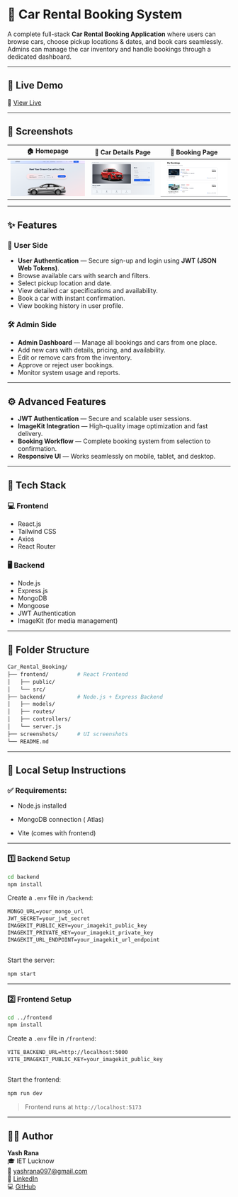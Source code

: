 # 🚗 Car Rental Booking System

A complete full-stack **Car Rental Booking Application** where users can browse cars, choose pickup locations & dates, and book cars seamlessly. Admins can manage the car inventory and handle bookings through a dedicated dashboard.

---

## 🚀 Live Demo

🔗 [View Live](https://car-booking-client-brown.vercel.app)

---

## 📸 Screenshots

| 🏠 Homepage | 🚗 Car Details Page | 📅 Booking Page | 
|-------------|--------------------|-----------------|
| ![Home](./screenshots/home.png) | ![Details](./screenshots/details.png) | ![Booking](./screenshots/booking.png) | 

---

## ✨ Features

### 👥 User Side
- **User Authentication** — Secure sign-up and login using **JWT (JSON Web Tokens)**.
- Browse available cars with search and filters.
- Select pickup location and date.
- View detailed car specifications and availability.
- Book a car with instant confirmation.
- View booking history in user profile.

### 🛠️ Admin Side
- **Admin Dashboard** — Manage all bookings and cars from one place.
- Add new cars with details, pricing, and availability.
- Edit or remove cars from the inventory.
- Approve or reject user bookings.
- Monitor system usage and reports.

---

## ⚙️ Advanced Features

- **JWT Authentication** — Secure and scalable user sessions.
- **ImageKit Integration** — High-quality image optimization and fast delivery.
- **Booking Workflow** — Complete booking system from selection to confirmation.
- **Responsive UI** — Works seamlessly on mobile, tablet, and desktop.

---

## 🧰 Tech Stack

### 💻 Frontend
- React.js
- Tailwind CSS
- Axios
- React Router

### 🖥️ Backend
- Node.js
- Express.js
- MongoDB
- Mongoose
- JWT Authentication
- ImageKit (for media management)

---

## 📂 Folder Structure

```bash
Car_Rental_Booking/
├── frontend/         # React Frontend
│   ├── public/
│   └── src/
├── backend/          # Node.js + Express Backend
│   ├── models/
│   ├── routes/
│   ├── controllers/
│   └── server.js
├── screenshots/      # UI screenshots
└── README.md


```

---

## 🧰 Local Setup Instructions

### ✅ Requirements:
- Node.js installed
- MongoDB connection ( Atlas)

- Vite (comes with frontend)

---

### 1️⃣ Backend Setup

```bash
cd backend
npm install
```

Create a `.env` file in `/backend`:

```env
MONGO_URL=your_mongo_url
JWT_SECRET=your_jwt_secret
IMAGEKIT_PUBLIC_KEY=your_imagekit_public_key
IMAGEKIT_PRIVATE_KEY=your_imagekit_private_key
IMAGEKIT_URL_ENDPOINT=your_imagekit_url_endpoint


```

Start the server:

```bash
npm start
```

---

### 2️⃣ Frontend Setup

```bash
cd ../frontend
npm install
```

Create a `.env` file in `/frontend`:

```env
VITE_BACKEND_URL=http://localhost:5000
VITE_IMAGEKIT_PUBLIC_KEY=your_imagekit_public_key


```

Start the frontend:

```bash
npm run dev
```

> Frontend runs at `http://localhost:5173`

---

## 👨‍💻 Author

**Yash Rana**  
🎓 IET Lucknow  
📧 yashrana097@gmail.com  
🔗 [LinkedIn](https://www.linkedin.com/in/yashrana52)  
💻 [GitHub](https://github.com/YashRana52)
